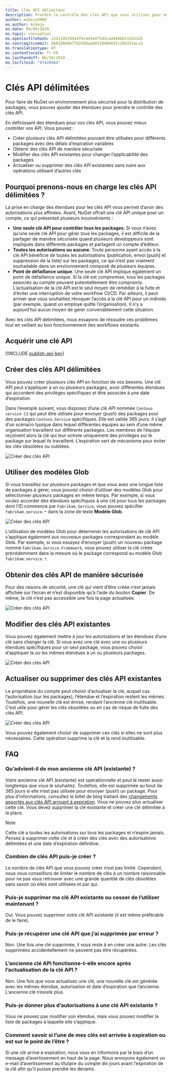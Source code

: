 ```yaml
---
title: Clés API délimitées
description: Prendre le contrôle des clés API que vous utilisez pour envoyer (push) des packages
author: mikejo5000
ms.author: mikejo
ms.date: 06/04/2019
ms.topic: conceptual
ms.openlocfilehash: 12d12d5294a474c4d3e4f5d3cad468bb515d21d5
ms.sourcegitcommit: b6810860b77b2d50aab031040b047c20a333aca3
ms.translationtype: HT
ms.contentlocale: fr-FR
ms.lasthandoff: 06/28/2019
ms.locfileid: "67426944"
---
```

# <a name="scoped-api-keys"></a>Clés API délimitées

Pour faire de NuGet un environnement plus sécurisé pour la distribution de packages, vous pouvez ajouter des étendues pour prendre le contrôle des clés API.

En définissant des étendues pour vos clés API, vous pouvez mieux contrôler vos API. Vous pouvez :

- Créer plusieurs clés API délimitées pouvant être utilisées pour différents packages avec des délais d’expiration variables
- Obtenir des clés API de manière sécurisée
- Modifier des clés API existantes pour changer l’applicabilité des packages
- Actualiser ou supprimer des clés API existantes sans nuire aux opérations utilisant d’autres clés

## <a name="why-do-we-support-scoped-api-keys"></a>Pourquoi prenons-nous en charge les clés API délimitées ?

La prise en charge des étendues pour les clés API vous permet d’avoir des autorisations plus affinées. Avant, NuGet offrait une clé API unique pour un compte, ce qui présentait plusieurs inconvénients :

- **Une seule clé API pour contrôler tous les packages**. Si vous n’avez qu’une seule clé API pour gérer tous les packages, il est difficile de la partager de manière sécurisée quand plusieurs développeurs sont impliqués dans différents packages et partagent un compte d’éditeur.
- **Toutes les autorisations ou aucune**. Toute personne ayant accès à la clé API bénéficie de toutes les autorisations (publication, envoi [push] et suppression de la liste) sur les packages, ce qui n’est pas vraiment souhaitable dans un environnement composé de plusieurs équipes.
- **Point de défaillance unique**. Une seule clé API implique également un point de défaillance unique. Si la clé est compromise, tous les packages associés au compte peuvent potentiellement être compromis. L’actualisation de la clé API est le seul moyen de remédier à la fuite et d’éviter une interruption de votre workflow CI/CD. Par ailleurs, il peut arriver que vous souhaitiez révoquer l’accès à la clé API pour un individu (par exemple, quand un employé quitte l’organisation). Il n’y a aujourd’hui aucun moyen de gérer convenablement cette situation.

Avec les clés API délimitées, nous essayons de résoudre ces problèmes tout en veillant au bon fonctionnement des workflows existants.

## <a name="acquire-an-api-key"></a>Acquérir une clé API

[!INCLUDE [publish-api-key](../quickstart/includes/publish-api-key.md)]

## <a name="create-scoped-api-keys"></a>Créer des clés API délimitées

Vous pouvez créer plusieurs clés API en fonction de vos besoins. Une clé API peut s’appliquer à un ou plusieurs packages, avoir différentes étendues qui accordent des privilèges spécifiques et être associée à une date d’expiration.

Dans l’exemple suivant, vous disposez d’une clé API nommée `Contoso service CI` qui peut être utilisée pour envoyer (push) des packages pour des packages `Contoso.Service` spécifiques. Elle est valide 365 jours. Il s’agit d’un scénario typique dans lequel différentes équipes au sein d’une même organisation travaillent sur différents packages. Les membres de l’équipe reçoivent alors la clé qui leur octroie uniquement des privilèges sur le package sur lequel ils travaillent. L’expiration sert de mécanisme pour éviter les clés obsolètes ou oubliées.

![Créer des clés API](media/scoped-api-keys-create-new.png)

## <a name="use-glob-patterns"></a>Utiliser des modèles Glob

Si vous travaillez sur plusieurs packages et que vous avez une longue liste de packages à gérer, vous pouvez choisir d’utiliser des modèles Glob pour sélectionner plusieurs packages en même temps. Par exemple, si vous voulez accorder des étendues spécifiques à une clé pour tous les packages dont l’ID commence par `Fabrikam.Service`, vous pouvez spécifier `fabrikam.service.*` dans la zone de texte **Modèle Glob**.

![Créer des clés API](media/scoped-api-keys-glob-pattern.png)

L’utilisation de modèles Glob pour déterminer les autorisations de clé API s’applique également aux nouveaux packages correspondant au modèle Glob. Par exemple, si vous essayez d’envoyer (push) un nouveau package nommé `Fabrikam.Service.Framework`, vous pouvez utiliser la clé créée précédemment dans la mesure où le package correspond au modèle Glob `fabrikam.service.*`.

## <a name="obtain-api-keys-securely"></a>Obtenir des clés API de manière sécurisée

Pour des raisons de sécurité, une clé qui vient d’être créée n’est jamais affichée sur l’écran et n’est disponible qu’à l’aide du bouton **Copier**. De même, la clé n’est pas accessible une fois la page actualisée.

![Créer des clés API](media/scoped-api-keys-obtain-keys.png)

## <a name="edit-existing-api-keys"></a>Modifier des clés API existantes

Vous pouvez également mettre à jour les autorisations et les étendues d’une clé sans changer la clé. Si vous avez une clé avec une ou plusieurs étendues spécifiques pour un seul package, vous pouvez choisir d’appliquer la ou les mêmes étendues à un ou plusieurs packages.

![Créer des clés API](media/scoped-api-keys-edit.png)

## <a name="refresh-or-delete-existing-api-keys"></a>Actualiser ou supprimer des clés API existantes

Le propriétaire du compte peut choisir d’actualiser la clé, auquel cas l’autorisation (sur les packages), l’étendue et l’expiration restent les mêmes. Toutefois, une nouvelle clé est émise, rendant l’ancienne clé inutilisable. C’est utile pour gérer les clés obsolètes ou en cas de risque de fuite des clés API.

![Créer des clés API](media/scoped-api-keys-refresh.png)

Vous pouvez également choisir de supprimer ces clés si elles ne sont plus nécessaires. Cette opération supprime la clé et la rend inutilisable.

## <a name="faqs"></a>FAQ

### <a name="what-happens-to-my-old-legacy-api-key"></a>Qu’advient-il de mon ancienne clé API (existante) ?

Votre ancienne clé API (existante) est opérationnelle et peut le rester aussi longtemps que vous le souhaitez. Toutefois, elle est supprimée au bout de 365 jours si elle n’est pas utilisée pour envoyer (push) un package. Pour plus d’informations, consultez le billet de blog traitant des [changements apportés aux clés API arrivant à expiration](https://blog.nuget.org/20160825/Changes-to-Expiring-API-Keys.html). Vous ne pouvez plus actualiser cette clé. Vous devez supprimer la clé existante et créer une clé délimitée à la place.

> [!NOTE]
> Cette clé a toutes les autorisations sur tous les packages et n’expire jamais. Pensez à supprimer cette clé et à créer des clés avec des autorisations délimitées et une date d’expiration définitive.

### <a name="how-many-api-keys-can-i-create"></a>Combien de clés API puis-je créer ?

Le nombre de clés API que vous pouvez créer n’est pas limité. Cependant, nous vous conseillons de limiter le nombre de clés à un nombre raisonnable pour ne pas vous retrouver avec une grande quantité de clés obsolètes sans savoir où elles sont utilisées et par qui.

### <a name="can-i-delete-my-legacy-api-key-or-discontinue-using-now"></a>Puis-je supprimer ma clé API existante ou cesser de l’utiliser maintenant ?

Oui. Vous pouvez supprimer votre clé API existante (il est même préférable de le faire).

### <a name="can-i-get-back-my-api-key-that-i-deleted-by-mistake"></a>Puis-je récupérer une clé API que j’ai supprimée par erreur ?

Non. Une fois une clé supprimée, il vous reste à en créer une autre. Les clés supprimées accidentellement ne peuvent pas être récupérées.

### <a name="does-the-old-api-key-continue-to-work-upon-api-key-refresh"></a>L’ancienne clé API fonctionne-t-elle encore après l’actualisation de la clé API ?

Non. Une fois que vous actualisez une clé, une nouvelle clé est générée avec les mêmes étendue, autorisation et date d’expiration que l’ancienne. L’ancienne clé n’existe plus.

### <a name="can-i-give-more-permissions-to-an-existing-api-key"></a>Puis-je donner plus d’autorisations à une clé API existante ?

Vous ne pouvez pas modifier son étendue, mais vous pouvez modifier la liste de packages à laquelle elle s’applique.

### <a name="how-do-i-know-if-any-of-my-keys-expired-or-are-getting-expired"></a>Comment savoir si l’une de mes clés est arrivée à expiration ou est sur le point de l’être ?

Si une clé arrive à expiration, nous vous en informons par le biais d’un message d’avertissement en haut de la page. Nous envoyons également un e-mail d’avertissement au titulaire du compte dix jours avant l’expiration de la clé afin qu’il puisse prendre les devants.